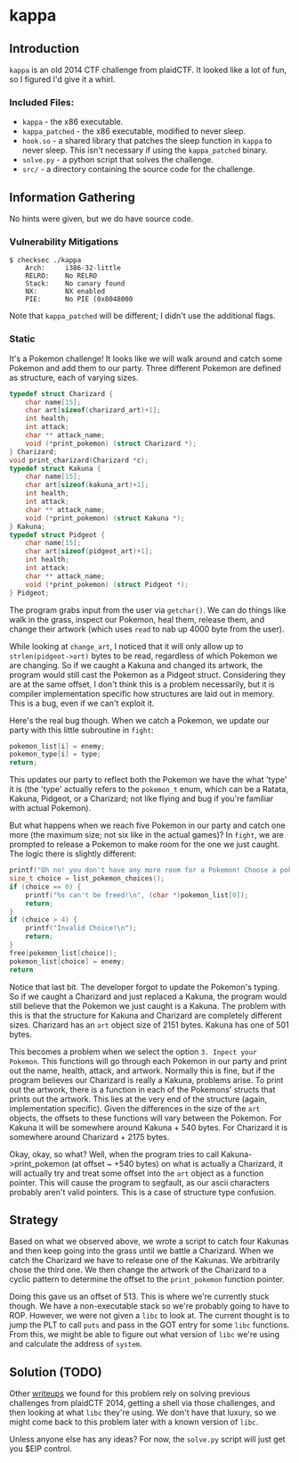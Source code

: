 # kappa

## Introduction

`kappa` is an old 2014 CTF challenge from plaidCTF. It looked like a lot of fun,
so I figured I'd give it a whirl.

### Included Files:

* `kappa` - the x86 executable.
* `kappa_patched` - the x86 executable, modified to never sleep.
* `hook.so` - a shared library that patches the sleep function in `kappa`
  to never sleep. This isn't necessary if using the `kappa_patched` binary.
* `solve.py` - a python script that solves the challenge.
* `src/` - a directory containing the source code for the challenge.

## Information Gathering

No hints were given, but we do have source code.

### Vulnerability Mitigations

```shell
$ checksec ./kappa
    Arch:     i386-32-little
    RELRO:    No RELRO
    Stack:    No canary found
    NX:       NX enabled
    PIE:      No PIE (0x8048000
```

Note that `kappa_patched` will be different; I didn't use the additional flags.

### Static

It's a Pokemon challenge! It looks like we will walk around and catch some
Pokemon and add them to our party. Three different Pokemon are defined as
structure, each of varying sizes.

```c
typedef struct Charizard {
    char name[15];
    char art[sizeof(charizard_art)+1];
    int health;
    int attack;
    char ** attack_name;
    void (*print_pokemon) (struct Charizard *);
} Charizard;
void print_charizard(Charizard *c);
typedef struct Kakuna {
    char name[15];
    char art[sizeof(kakuna_art)+1];
    int health;
    int attack;
    char ** attack_name;
    void (*print_pokemon) (struct Kakuna *);
} Kakuna;
typedef struct Pidgeot {
    char name[15];
    char art[sizeof(pidgeot_art)+1];
    int health;
    int attack;
    char ** attack_name;
    void (*print_pokemon) (struct Pidgeot *);
} Pidgeot;
```

The program grabs input from the user via `getchar()`. We can do things like
walk in the grass, inspect our Pokemon, heal them, release them, and change
their artwork (which uses `read` to nab up 4000 byte from the user).

While looking at `change_art`, I noticed that it will only allow up to
`strlen(pidgeot->art)` bytes to be read, regardless of which Pokemon we are
changing. So if we caught a Kakuna and changed its artwork, the program would
still cast the Pokemon as a Pidgeot struct. Considering they are at the same
offset, I don't think this is a problem necessarily, but it is compiler
implementation specific how structures are laid out in memory. This is a bug,
even if we can't exploit it.

Here's the real bug though. When we catch a Pokemon, we update our party with
this little subroutine in `fight`:

```c
pokemon_list[i] = enemy;
pokemon_type[i] = type;
return;
```

This updates our party to reflect both the Pokemon we have the what 'type' it
is (the 'type' actually refers to the `pokemon_t` enum, which can be a Ratata,
Kakuna, Pidgeot, or a Charizard; not like flying and bug if you're familiar
with actual Pokemon).

But what happens when we reach five Pokemon in our party and catch one more
(the maximum size; not six like in the actual games)? In `fight`, we are
prompted to release a Pokemon to make room for the one we just caught. The
logic there is slightly different:

```c
printf("Oh no! you don't have any more room for a Pokemon! Choose a pokemon to replace!\n");
size_t choice = list_pokemon_choices();
if (choice == 0) {
    printf("%s can't be freed!\n", (char *)pokemon_list[0]);
    return;
}
if (choice > 4) {
    printf("Invalid Choice!\n");
    return;
}
free(pokemon_list[choice]);
pokemon_list[choice] = enemy;
return
```

Notice that last bit. The developer forgot to update the Pokemon's typing. So
if we caught a Charizard and just replaced a Kakuna, the program would still
believe that the Pokemon we just caught is a Kakuna. The problem with this is
that the structure for Kakuna and Charizard are completely different sizes.
Charizard has an `art` object size of 2151 bytes. Kakuna has one of 501 bytes.

This becomes a problem when we select the option `3. Inpect your Pokemon`. This
functions will go through each Pokemon in our party and print out the name,
health, attack, and artwork. Normally this is fine, but if the program believes
our Charizard is really a Kakuna, problems arise. To print out the artwork,
there is a function in each of the Pokemons' structs that prints out the
artwork. This lies at the very end of the structure (again, implementation
specific). Given the differences in the size of the `art` objects, the offsets
to these functions will vary between the Pokemon. For Kakuna it will be
somewhere around Kakuna + 540 bytes. For Charizard it is somewhere around
Charizard + 2175 bytes.

Okay, okay, so what? Well, when the program tries to call Kakuna->print_pokemon
(at offset ~ +540 bytes) on what is actually a Charizard, it will actually try
and treat some offset into the `art` object as a function pointer. This will
cause the program to segfault, as our ascii characters probably aren't valid
pointers. This is a case of structure type confusion.

## Strategy

Based on what we observed above, we wrote a script to catch four Kakunas and
then keep going into the grass until we battle a Charizard. When we catch the
Charizard we have to release one of the Kakunas. We arbitrarily chose the third
one. We then change the artwork of the Charizard to a cyclic pattern to
determine the offset to the `print_pokemon` function pointer.

Doing this gave us an offset of 513. This is where we're currently stuck
though. We have a non-executable stack so we're probably going to have to ROP.
However, we were not given a `libc` to look at. The current thought is to jump
the PLT to call `puts` and pass in the GOT entry for some `libc` functions.
From this, we might be able to figure out what version of `libc` we're using
and calculate the address of `system`.

## Solution (TODO)

Other [writeups][skull] we found for this problem rely on solving previous
challenges from plaidCTF 2014, getting a shell via those challenges, and then
looking at what `libc` they're using. We don't have that luxury, so we might
come back to this problem later with a known version of `libc`.

Unless anyone else has any ideas? For now, the `solve.py` script will just get
you $EIP control.

[skull]:
https://blog.skullsecurity.org/2014/plaidctf-writeup-for-pwn-275-kappa-type-confusion-vuln

